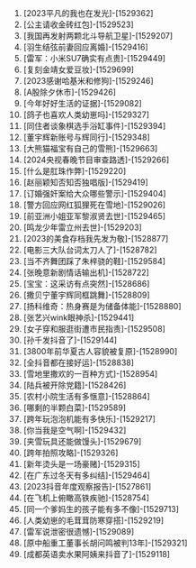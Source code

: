 
1. [2023平凡的我也在发光]-[1529362]
1. [公主请收金砖红包]-[1529523]
1. [我国再发射两颗北斗导航卫星]-[1529207]
1. [羽生结弦前妻回应离婚]-[1529416]
1. [雷军：小米SU7确实有点贵]-[1529449]
1. [复刻金靖女爱豆妆]-[1529699]
1. [2023感谢哈基米和修狗]-[1529246]
1. [A股除夕休市]-[1529426]
1. [今年好好生活的证据]-[1529082]
1. [鸽子也喜欢人类幼崽吗]-[1529327]
1. [同住者谈象棋选手浴缸事件]-[1529394]
1. [董宇辉新账号与辉同行]-[1529348]
1. [大熊猫福宝有自己的雪熊]-[1529663]
1. [2024央视春晚节目审查路透]-[1529266]
1. [什么是肛珠作弊]-[1529220]
1. [赵丽颖知否知否独唱版]-[1529419]
1. [订婚强奸案给大众哪些警示]-[1529404]
1. [警方回应网红狐狸死在雪地]-[1529026]
1. [前亚洲小姐亚军黎淑贤去世]-[1529465]
1. [鸣龙少年雷立州去世]-[1529203]
1. [2023的美食存档我先发为敬]-[1528877]
1. [电影三大队台词太刀人了]-[1528782]
1. [当不齐舞团踩了朱梓骁的鞋]-[1529584]
1. [张晚意新剧情话输出机]-[1528722]
1. [宝宝：这采访有点突然]-[1528686]
1. [撒贝宁董宇辉同框跳舞]-[1528809]
1. [扬科维奇：热身赛是为储备体能]-[1528880]
1. [张艺兴wink眼神杀]-[1529441]
1. [女子穿和服逛街遭市民指责]-[1529508]
1. [孙千发抖音了]-[1529144]
1. [3800年前华夏古人容貌被复原]-[1528990]
1. [全抖音都在接好运]-[1528838]
1. [雪地里撒欢的一百种方式]-[1528954]
1. [陆兵被开除党籍]-[1528426]
1. [农村小院生活有多惬意]-[1528864]
1. [哪剩的半颗白菜]-[1529589]
1. [跨年玩泡泡机能有多快乐]-[1529217]
1. [你当我是空气啊]-[1529432]
1. [夹雪玩具还能做馒头]-[1529679]
1. [跨年拍照攻略]-[1529326]
1. [新年烫头是一场豪赌]-[1529315]
1. [在广东过冬天有多纠结]-[1529464]
1. [2023抖音年度观察报告]-[1527861]
1. [在飞机上俯瞰高铁疾驰]-[1528754]
1. [同一个爹妈生的孩子能有多不像]-[1529713]
1. [人类幼崽的毛茸茸防寒穿搭]-[1529219]
1. [雷军说泄密很遗憾]-[1529089]
1. [原中船重工董事长胡问鸣被判13年]-[1529321]
1. [成都英语卖水果阿姨来抖音了]-[1529118]